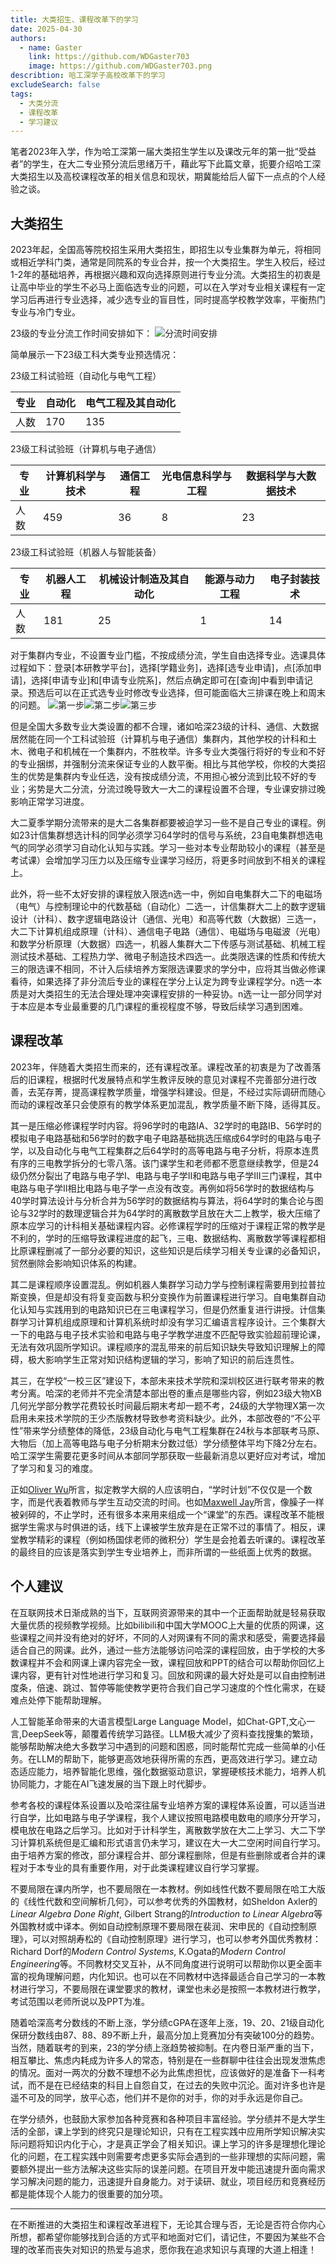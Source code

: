 ```yaml
---
title: 大类招生、课程改革下的学习
date: 2025-04-30
authors:
  - name: Gaster
    link: https://github.com/WDGaster703
    image: https://github.com/WDGaster703.png
describtion: 哈工深学子高校改革下的学习
excludeSearch: false
tags:
  - 大类分流
  - 课程改革
  - 学习建议
---
```


笔者2023年入学，作为哈工深第一届大类招生学生以及课改元年的第一批“受益者”的学生，在大二专业预分流后思绪万千，藉此写下此篇文章，扼要介绍哈工深大类招生以及高校课程改革的相关信息和现状，期冀能给后人留下一点点的个人经验之谈。

## 大类招生

2023年起，全国高等院校招生采用大类招生，即招生以专业集群为单元，将相同或相近学科门类，通常是同院系的专业合并，按一个大类招生。学生入校后，经过1-2年的基础培养，再根据兴趣和双向选择原则进行专业分流。大类招生的初衷是让高中毕业的学生不必马上面临选专业的问题，可以在入学对专业相关课程有一定学习后再进行专业选择，减少选专业的盲目性，同时提高学校教学效率，平衡热门专业与冷门专业。

23级的专业分流工作时间安排如下：
![分流时间安排](images/分流时间安排.jpg)

简单展示一下23级工科大类专业预选情况：

23级工科试验班（自动化与电气工程）

|专业|自动化|电气工程及其自动化|
|---|--------|---------|
|人数|170|135|

23级工科试验班（计算机与电子通信）

|专业|计算机科学与技术|通信工程|光电信息科学与工程|数据科学与大数据技术|
|---|--------|---------|--------|---------|
|人数|459|36|8|23|

23级工科试验班（机器人与智能装备）

|专业|机器人工程|机械设计制造及其自动化|能源与动力工程|电子封装技术|
|---|--------|---------|--------|---------|
|人数|181|25|1|14|

对于集群内专业，不设置专业门槛，不按成绩分流，学生自由选择专业。选课具体过程如下：登录[本研教学平台]，选择[学籍业务]，选择[选专业申请]，点[添加申请]，选择[申请专业]和[申请专业院系]，然后点确定即可在[查询]中看到申请记录。预选后可以在正式选专业时修改专业选择，但可能面临大三排课在晚上和周末的问题。
![第一步](images/选专业申请.png)![第二步](images/添加申请和查询.png)![第三步](images/申请专业和申请专业院系.png)

但是全国大多数专业大类设置的都不合理，诸如哈深23级的计科、通信、大数据居然能在同一个工科试验班（计算机与电子通信）集群内，其他学校的计科和土木、微电子和机械在一个集群内，不胜枚举。许多专业大类强行将好的专业和不好的专业捆绑，并强制分流来保证专业的人数平衡。相比与其他学校，你校的大类招生的优势是集群内专业任选，没有按成绩分流，不用担心被分流到比较不好的专业；劣势是大二分流，分流过晚导致大一大二的课程设置不合理，专业课安排过晚影响正常学习进度。

大二夏季学期分流带来的是大二各集群都要被迫学习一些不是自己专业的课程。例如23计信集群想选计科的同学必须学习64学时的信号与系统，23自电集群想选电气的同学必须学习自动化认知与实践。学习一些对本专业帮助较小的课程（甚至是考试课）会增加学习压力以及压缩专业课学习经历，将更多时间放到不相关的课程上。

此外，将一些不太好安排的课程放入限选n选一中，例如自电集群大二下的电磁场（电气）与控制理论中的代数基础（自动化）二选一，计信集群大二上的数字逻辑设计（计科）、数字逻辑电路设计（通信、光电）和高等代数（大数据）三选一，大二下计算机组成原理（计科）、通信电子电路（通信）、电磁场与电磁波（光电）和数学分析原理（大数据）四选一，机器人集群大二下传感与测试基础、机械工程测试技术基础、工程热力学、微电子制造技术四选一。此类限选课的性质和传统大三的限选课不相同，不计入后续培养方案限选课要求的学分中，应将其当做必修课看待，如果选择了非分流后专业的课程在学分上认定为跨专业课程学分。n选一本质是对大类招生的无法合理处理冲突课程安排的一种妥协。n选一让一部分同学对于本应是本专业最重要的几门课程的重视程度不够，导致后续学习遇到困难。

## 课程改革

2023年，伴随着大类招生而来的，还有课程改革。课程改革的初衷是为了改善落后的旧课程，根据时代发展特点和学生教评反映的意见对课程不完善部分进行改善，去芜存菁，提高课程教学质量，增强学科建设。但是，不经过实际调研而随心而动的课程改革只会使原有的教学体系更加混乱，教学质量不断下降，适得其反。

其一是压缩必修课程学时内容。将96学时的电路IA、32学时的电路IB、56学时的模拟电子电路基础和56学时的数字电子电路基础挑选压缩成64学时的电路与电子学，以及自动化与电气工程集群之后64学时的高等电路与电子分析，将原本连贯有序的三电教学拆分的七零八落。该门课学生和老师都不愿意继续教学，但是24级仍然分裂出了电路与电子学I、电路与电子学II和电路与电子学III三门课程，其中电路与电子学II相比电路与电子学一点没有改变。再例如将56学时的数据结构与40学时算法设计与分析合并为56学时的数据结构与算法，将64学时的集合论与图论与32学时的数理逻辑合并为64学时的离散数学且放在大二上教学，极大压缩了原本应学习的计科相关基础课程内容。必修课程学时的压缩对于课程正常的教学是不利的，学时的压缩导致课程进度的起飞，三电、数据结构、离散数学等课程都相比原课程删减了一部分必要的知识，这些知识是后续学习相关专业课的必备知识，贸然删除会影响知识体系的构建。

其二是课程顺序设置混乱。例如机器人集群学习动力学与控制课程需要用到拉普拉斯变换，但是却没有将复变函数与积分变换作为前置课程进行学习。自电集群自动化认知与实践用到的电路知识已在三电课程学习，但是仍然重复进行讲授。计信集群学习计算机组成原理和计算机系统时却没有学习汇编语言程序设计。三个集群大一下的电路与电子技术实验和电路与电子学教学进度不匹配导致实验超前理论课，无法有效巩固所学知识。课程顺序的混乱带来的前后知识缺失导致知识理解上的障碍，极大影响学生正常对知识结构逻辑的学习，影响了知识的前后连贯性。

其三，在学校“一校三区”建设下，本部未来技术学院和深圳校区进行联考带来的教考分离。哈深的老师并不完全清楚本部出卷的重点是哪些内容，例如23级大物XB几何光学部分教学花费较长时间最后期末考却一题不考，24级的大学物理X第一次启用未来技术学院的王少杰版教材导致参考资料缺少。此外，本部改卷的“不公平性”带来学分绩整体的降低，23级自动化与电气工程集群在24秋与本部联考马原、大物后（加上高等电路与电子分析期末分数过低）学分绩整体平均下降2分左右。哈工深学生需要花更多时间从本部同学那获取一些最新消息以更好应对考试，增加了学习和复习的难度。

正如[Oliver Wu](https://github.com/OliverWu)所言，拟定教学大纲的人应该明白，“学时计划”不仅仅是一个数字，而是代表着教师与学生互动交流的时间。也如[Maxwell Jay](https://github.com/MaxwellJay256/)所言，像臊子一样被剁碎的，不止学时，还有很多本来用来组成一个“课堂”的东西。课程改革不能根据学生需求与时俱进的话，线下上课被学生放弃是在正常不过的事情了。相反，课堂教学精彩的课程（例如杨国俅老师的微积分）学生是会抢着去听课的。课程改革的最终目的应该是落实到学生专业培养上，而非所谓的一些纸面上优秀的数据。

## 个人建议

在互联网技术日渐成熟的当下，互联网资源带来的其中一个正面帮助就是轻易获取大量优质的视频教学视频。比如bilibili和中国大学MOOC上大量的优质的网课，这些课程之间并没有绝对的好坏，不同的人对网课有不同的需求和感受，需要选择最适合自己的网课。此外，通过一些方法能够访问哈深的课程回放，由于学校的大多数课程并不会和网课上课内容完全一致，课程回放和PPT的结合可以帮助你回忆上课内容，更有针对性地进行学习和复习。回放和网课的最大好处是可以自由控制进度条，倍速、跳过、暂停等能使教学更符合我们自己学习速度的个性化需求，在疑难点处停下能帮助理解。

人工智能革命带来的大语言模型Large Language Model，如Chat-GPT,文心一言,DeepSeek等，颠覆着传统学习路径。LLM极大减少了资料查找搜集的繁琐，能够帮助解决绝大多数学习中遇到的问题和困惑，同时能帮忙完成一些简单的小任务。在LLM的帮助下，能够更高效地获得所需的东西，更高效进行学习。建立动态适应能力，培养智能化思维，强化数据驱动意识，掌握硬核技术能力，培养人机协同能力，才能在AI飞速发展的当下跟上时代脚步。

参考各校的课程体系设置以及哈深往届专业培养方案的课程体系设置，可以适当进行自学，比如电路与电子学课程，我个人建议按照电路模电数电的顺序分开学习，模电放在电路之后学习。比如对于计科学生，离散数学放在大二上学习、大二下学习计算机系统但是汇编和形式语言仍未学习，建议在大一大二空闲时间自行学习。由于培养方案的修改，部分课程合并、部分课程删除，但是有些删除或者合并的课程对于本专业的具有重要作用，对于此类课程建议自行学习掌握。

不要局限在课内所学，也不要局限在一本教材。例如线性代数不要局限在哈工大版的《线性代数和空间解析几何》，可以参考优秀的外国教材，如Sheldon Axler的*Linear Algebra Done Right*, Gilbert Strang的*Introduction to Linear Algebra*等外国教材或中译本。例如自动控制原理不要局限在裴润、宋申民的《自动控制原理》，可以对照胡寿松的《自动控制原理》进行学习，也可以参考外国优秀教材：Richard Dorf的*Modern Control Systems*, K.Ogata的*Modern Control Engineering*等。不同教材交叉互补，从不同角度进行说明可以帮助你以更全面丰富的视角理解问题，内化知识。也可以在不同教材中选择最适合自己学习的一本教材进行学习，不要局限在课堂要求的教材，课堂也未必是按照一本教材进行教学，考试范围以老师所说以及PPT为准。

随着哈深高考分数线的不断上涨，学分绩cGPA在逐年上涨，19、20、21级自动化保研分数线由87、88、89不断上升，最高分加上竞赛加分有突破100分的趋势。当然，随着联考的到来，23的学分绩上涨趋势被抑制。在内卷日渐严重的当下，相互攀比、焦虑内耗成为许多人的常态，特别是在一些群聊中往往会出现发泄焦虑的情况。面对一两次的分数不理想不必为此焦虑担忧，应该做好的是准备下一科考试，而不是在已经结束的科目上自怨自艾，在过去的失败中沉沦。面对许多也许是遥不可及的同学，放平心态，他们并不是你的对手，你的对手永远是你自己。

在学分绩外，也鼓励大家参加各种竞赛和各种项目丰富经验。学分绩并不是大学生活的全部，课上学到的终究只是理论知识，只有在工程实践中应用所学知识解决实际问题将知识内化于心，才是真正学会了相关知识。课上学习的许多是理想化理论化的问题，在工程实践中则需要考虑更多实际会遇到的一些非理想的实际问题，需要额外提出一些方法解决这些实际的误差问题。在项目开发中能迅速提升面向需求学习解决问题的能力，迅速提升自身能力。对于读研、就业，项目经历和竞赛经历都是能体现个人能力的很重要的加分项。

-------

在不断推进的大类招生和课程改革进程下，无论其合理与否，无论是否符合你内心所想，都希望你能够找到合适的方式平和地面对它们，请记住，不要因为某些不合理的改革而丧失对知识的热爱与追求，愿你我在追求知识与真理的大道上相逢！